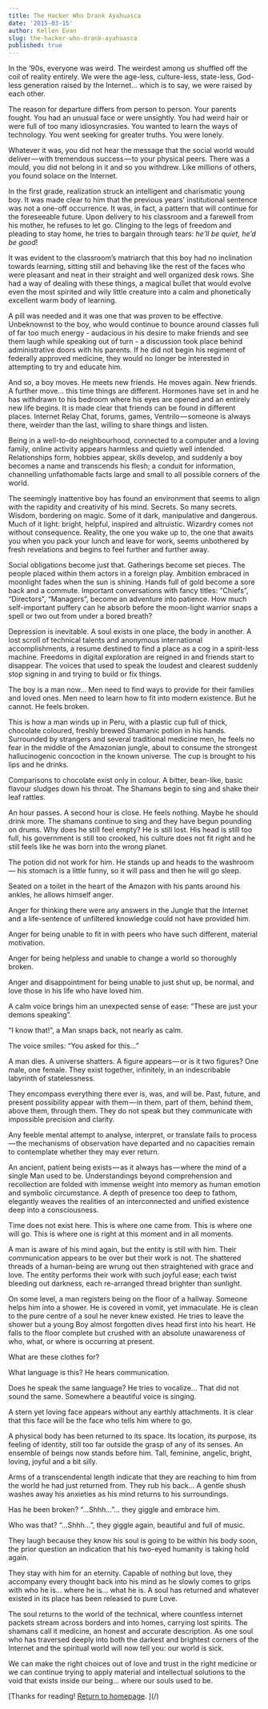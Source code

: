 ```yaml
---
title: The Hacker Who Drank Ayahuasca
date: '2015-03-15'
author: Kellen Evan
slug: the-hacker-who-drank-ayahuasca
published: true
---
```

In the ‘90s, everyone was weird. The weirdest among us shuffled off the coil of reality entirely. We were the age-less, culture-less, state-less, God-less generation raised by the Internet… which is to say, we were raised by each other.

The reason for departure differs from person to person. Your parents fought. You had an unusual face or were unsightly. You had weird hair or were full of too many idiosyncrasies. You wanted to learn the ways of technology. You went seeking for greater truths. You were lonely.

Whatever it was, you did not hear the message that the social world would deliver — with tremendous success — to your physical peers. There was a mould, you did not belong in it and so you withdrew. Like millions of others, you found solace on the Internet.

In the first grade, realization struck an intelligent and charismatic young boy. It was made clear to him that the previous years' institutional sentence was not a one-off occurrence. It was, in fact, a pattern that will continue for the foreseeable future. Upon delivery to his classroom and a farewell from his mother, he refuses to let go. Clinging to the legs of freedom and pleading to stay home, he tries to bargain through tears: *he’ll be quiet, he’d be good*!

It was evident to the classroom’s matriarch that this boy had no inclination towards learning, sitting still and behaving like the rest of the faces who were pleasant and neat in their straight and well organized desk rows. She had a way of dealing with these things, a magical bullet that would evolve even the most spirited and wily little creature into a calm and phonetically excellent warm body of learning.

A pill was needed and it was one that was proven to be effective. Unbeknownst to the boy, who would continue to bounce around classes full of far too much energy - audacious in his desire to make friends and see them laugh while speaking out of turn - a discussion took place behind administrative doors with his parents. If he did not begin his regiment of federally approved medicine, they would no longer be interested in attempting to try and educate him.

And so, a boy moves. He meets new friends. He moves again. New friends. A further move… this time things are different. Hormones have set in and he has withdrawn to his bedroom where his eyes are opened and an entirely new life begins. It is made clear that friends can be found in different places. Internet Relay Chat, forums, games, Ventrilo — someone is always there, weirder than the last, willing to share things and listen.

Being in a well-to-do neighbourhood, connected to a computer and a loving family, online activity appears harmless and quietly well intended. Relationships form, hobbies appear, skills develop, and suddenly a boy becomes a name and transcends his flesh; a conduit for information, channelling unfathomable facts large and small to all possible corners of the world.

The seemingly inattentive boy has found an environment that seems to align with the rapidity and creativity of his mind. Secrets. So many secrets. Wisdom, bordering on magic. Some of it dark, manipulative and dangerous. Much of it light: bright, helpful, inspired and altruistic. Wizardry comes not without consequence. Reality, the one you wake up to, the one that awaits you when you pack your lunch and leave for work, seems unbothered by fresh revelations and begins to feel further and further away.

Social obligations become just that. Gatherings become set pieces. The people placed within them actors in a foreign play. Ambition embraced in moonlight fades when the sun is shining. Hands full of gold become a sore back and a commute. Important conversations with fancy titles: “Chiefs”, “Directors”, “Managers”, become an adventure into patience. How much self-important puffery can he absorb before the moon-light warrior snaps a spell or two out from under a bored breath?

Depression is inevitable. A soul exists in one place, the body in another. A lost scroll of technical talents and anonymous international accomplishments, a resume destined to find a place as a cog in a spirit-less machine. Freedoms in digital exploration are reigned in and friends start to disappear. The voices that used to speak the loudest and clearest suddenly stop signing in and trying to build or fix things.

The boy is a man now… Men need to find ways to provide for their families and loved ones. Men need to learn how to fit into modern existence. But he cannot. He feels broken.

This is how a man winds up in Peru, with a plastic cup full of thick, chocolate coloured, freshly brewed Shamanic potion in his hands. Surrounded by strangers and several traditional medicine men, he feels no fear in the middle of the Amazonian jungle, about to consume the strongest hallucinogenic concoction in the known universe. The cup is brought to his lips and he drinks.

Comparisons to chocolate exist only in colour. A bitter, bean-like, basic flavour sludges down his throat. The Shamans begin to sing and shake their leaf rattles.

An hour passes. A second hour is close. He feels nothing. Maybe he should drink more. The shamans continue to sing and they have begun pounding on drums. Why does he still feel empty? He is still lost. His head is still too full, his government is still too crooked, his culture does not fit right and he still feels like he was born into the wrong planet.

The potion did not work for him. He stands up and heads to the washroom — his stomach is a little funny, so it will pass and then he will go sleep.

Seated on a toilet in the heart of the Amazon with his pants around his ankles, he allows himself anger.

Anger for thinking there were any answers in the Jungle that the Internet and a life-sentence of unfiltered knowledge could not have provided him.

Anger for being unable to fit in with peers who have such different, material motivation.

Anger for being helpless and unable to change a world so thoroughly broken.

Anger and disappointment for being unable to just shut up, be normal, and love those in his life who have loved him.

A calm voice brings him an unexpected sense of ease: “These are just your demons speaking”.

“I know that!”, a Man snaps back, not nearly as calm.

The voice smiles: “You asked for this…”

A man dies. A universe shatters. A figure appears — or is it two figures? One male, one female. They exist together, infinitely, in an indescribable labyrinth of statelessness.

They encompass everything there ever is, was, and will be. Past, future, and present possibility appear with them — in them, part of them, behind them, above them, through them. They do not speak but they communicate with impossible precision and clarity.

Any feeble mental attempt to analyse, interpret, or translate fails to process — the mechanisms of observation have departed and no capacities remain to contemplate whether they may ever return.

An ancient, patient being exists — as it always has — where the mind of a single Man used to be. Understandings beyond comprehension and recollection are folded with immense weight into memory as human emotion and symbolic circumstance. A depth of presence too deep to fathom, elegantly weaves the realities of an interconnected and unified existence deep into a consciousness.

Time does not exist here. This is where one came from. This is where one will go. This is where one is right at this moment and in all moments.

A man is aware of his mind again, but the entity is still with him. Their communication appears to be over but their work is not. The shattered threads of a human-being are wrung out then straightened with grace and love. The entity performs their work with such joyful ease; each twist bleeding out darkness, each re-arranged thread brighter than sunlight.

On some level, a man registers being on the floor of a hallway. Someone helps him into a shower. He is covered in vomit, yet immaculate. He is clean to the pure centre of a soul he never knew existed. He tries to leave the shower but a young Boy almost forgotten dives head first into his heart. He falls to the floor complete but crushed with an absolute unawareness of who, what, or where is occurring at present.

What are these clothes for?

What language is this? He hears communication.

Does he speak the same language? He tries to vocalize… That did not sound the same. Somewhere a beautiful voice is singing.

A stern yet loving face appears without any earthly attachments. It is clear that this face will be the face who tells him where to go.

A physical body has been returned to its space. Its location, its purpose, its feeling of identity, still too far outside the grasp of any of its senses. An ensemble of beings now stands before him. Tall, feminine, angelic, bright, loving, joyful and a bit silly.

Arms of a transcendental length indicate that they are reaching to him from the world he had just returned from. They rub his back… A gentle shush washes away his anxieties as his mind returns to his surroundings.

Has he been broken? “…Shhh…”… they giggle and embrace him.

Who was that? “…Shhh…”, they giggle again, beautiful and full of music.

They laugh because they know his soul is going to be within his body soon, the prior question an indication that his two-eyed humanity is taking hold again.

They stay with him for an eternity. Capable of nothing but love, they accompany every thought back into his mind as he slowly comes to grips with who he is… where he is… what he is. A soul has returned and whatever existed in its place has been released to pure Love.

The soul returns to the world of the technical, where countless internet packets stream across borders and into homes, carrying lost spirits. The shamans call it medicine, an honest and accurate description. As one soul who has traversed deeply into both the darkest and brightest corners of the Internet and the spiritual world will now tell you: our world is sick.

We can make the right choices out of love and trust in the right medicine or we can continue trying to apply material and intellectual solutions to the void that exists inside our being… where our souls used to be.

[Thanks for reading! [Return to homepage](/). ](/)
